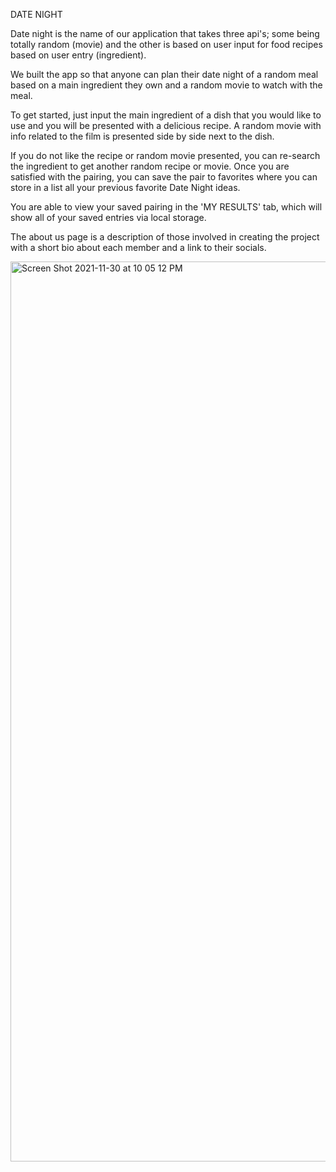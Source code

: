 DATE NIGHT

Date night is the name of our application that takes three api's; some being totally random (movie) and the other is based on user input for food recipes based on user entry (ingredient).

We built the app so that anyone can plan their date night of a random meal based on a main ingredient they own and a random movie to watch with the meal.

To get started, just input the main ingredient of a dish that you would like to use and you will be presented with a delicious recipe. A random movie with info related to the film is presented side by side next to the dish.

If you do not like the recipe or random movie presented, you can re-search the ingredient to get another random recipe or movie. Once you are satisfied with the pairing, you can save the pair to favorites where you can store in a list all your previous favorite Date Night ideas.

You are able to view your saved pairing in the 'MY RESULTS' tab, which will show all of your saved entries via local storage.

The about us page is a description of those involved in creating the project with a short bio about each member and a link to their socials.

<img width="1440" alt="Screen Shot 2021-11-30 at 10 05 12 PM" src="https://user-images.githubusercontent.com/93016157/144180815-ed7b2f82-88bb-4c49-85c9-5bc75bf7c9cf.png">

